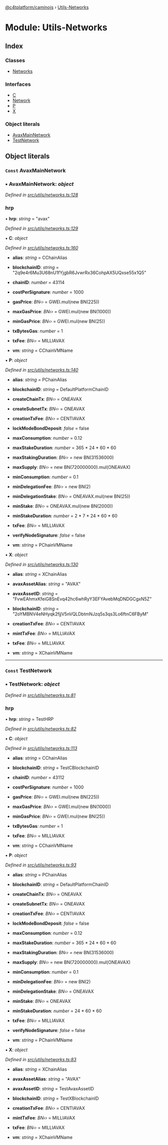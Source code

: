 [@c4tplatform/caminojs](../README.md) › [Utils-Networks](utils_networks.md)

# Module: Utils-Networks

## Index

### Classes

* [Networks](../classes/utils_networks.networks.md)

### Interfaces

* [C](../interfaces/utils_networks.c.md)
* [Network](../interfaces/utils_networks.network.md)
* [P](../interfaces/utils_networks.p.md)
* [X](../interfaces/utils_networks.x.md)

### Object literals

* [AvaxMainNetwork](utils_networks.md#const-avaxmainnetwork)
* [TestNetwork](utils_networks.md#const-testnetwork)

## Object literals

### `Const` AvaxMainNetwork

### ▪ **AvaxMainNetwork**: *object*

*Defined in [src/utils/networks.ts:128](https://github.com/chain4travel/caminojs/blob/8077d740/src/utils/networks.ts#L128)*

###  hrp

• **hrp**: *string* = "avax"

*Defined in [src/utils/networks.ts:129](https://github.com/chain4travel/caminojs/blob/8077d740/src/utils/networks.ts#L129)*

▪ **C**: *object*

*Defined in [src/utils/networks.ts:160](https://github.com/chain4travel/caminojs/blob/8077d740/src/utils/networks.ts#L160)*

* **alias**: *string* = CChainAlias

* **blockchainID**: *string* = "2q9e4r6Mu3U68nU1fYjgbR6JvwrRx36CohpAX5UQxse55x1Q5"

* **chainID**: *number* = 43114

* **costPerSignature**: *number* = 1000

* **gasPrice**: *BN‹›* = GWEI.mul(new BN(225))

* **maxGasPrice**: *BN‹›* = GWEI.mul(new BN(1000))

* **minGasPrice**: *BN‹›* = GWEI.mul(new BN(25))

* **txBytesGas**: *number* = 1

* **txFee**: *BN‹›* = MILLIAVAX

* **vm**: *string* = CChainVMName

▪ **P**: *object*

*Defined in [src/utils/networks.ts:140](https://github.com/chain4travel/caminojs/blob/8077d740/src/utils/networks.ts#L140)*

* **alias**: *string* = PChainAlias

* **blockchainID**: *string* = DefaultPlatformChainID

* **createChainTx**: *BN‹›* = ONEAVAX

* **createSubnetTx**: *BN‹›* = ONEAVAX

* **creationTxFee**: *BN‹›* = CENTIAVAX

* **lockModeBondDeposit**: *false* = false

* **maxConsumption**: *number* = 0.12

* **maxStakeDuration**: *number* = 365 * 24 * 60 * 60

* **maxStakingDuration**: *BN‹›* = new BN(31536000)

* **maxSupply**: *BN‹›* = new BN(720000000).mul(ONEAVAX)

* **minConsumption**: *number* = 0.1

* **minDelegationFee**: *BN‹›* = new BN(2)

* **minDelegationStake**: *BN‹›* = ONEAVAX.mul(new BN(25))

* **minStake**: *BN‹›* = ONEAVAX.mul(new BN(2000))

* **minStakeDuration**: *number* = 2 * 7 * 24 * 60 * 60

* **txFee**: *BN‹›* = MILLIAVAX

* **verifyNodeSignature**: *false* = false

* **vm**: *string* = PChainVMName

▪ **X**: *object*

*Defined in [src/utils/networks.ts:130](https://github.com/chain4travel/caminojs/blob/8077d740/src/utils/networks.ts#L130)*

* **alias**: *string* = XChainAlias

* **avaxAssetAlias**: *string* = "AVAX"

* **avaxAssetID**: *string* = "FvwEAhmxKfeiG8SnEvq42hc6whRyY3EFYAvebMqDNDGCgxN5Z"

* **blockchainID**: *string* = "2oYMBNV4eNHyqk2fjjV5nVQLDbtmNJzq5s3qs3Lo6ftnC6FByM"

* **creationTxFee**: *BN‹›* = CENTIAVAX

* **mintTxFee**: *BN‹›* = MILLIAVAX

* **txFee**: *BN‹›* = MILLIAVAX

* **vm**: *string* = XChainVMName

___

### `Const` TestNetwork

### ▪ **TestNetwork**: *object*

*Defined in [src/utils/networks.ts:81](https://github.com/chain4travel/caminojs/blob/8077d740/src/utils/networks.ts#L81)*

###  hrp

• **hrp**: *string* = TestHRP

*Defined in [src/utils/networks.ts:82](https://github.com/chain4travel/caminojs/blob/8077d740/src/utils/networks.ts#L82)*

▪ **C**: *object*

*Defined in [src/utils/networks.ts:113](https://github.com/chain4travel/caminojs/blob/8077d740/src/utils/networks.ts#L113)*

* **alias**: *string* = CChainAlias

* **blockchainID**: *string* = TestCBlockchainID

* **chainID**: *number* = 43112

* **costPerSignature**: *number* = 1000

* **gasPrice**: *BN‹›* = GWEI.mul(new BN(225))

* **maxGasPrice**: *BN‹›* = GWEI.mul(new BN(1000))

* **minGasPrice**: *BN‹›* = GWEI.mul(new BN(25))

* **txBytesGas**: *number* = 1

* **txFee**: *BN‹›* = MILLIAVAX

* **vm**: *string* = CChainVMName

▪ **P**: *object*

*Defined in [src/utils/networks.ts:93](https://github.com/chain4travel/caminojs/blob/8077d740/src/utils/networks.ts#L93)*

* **alias**: *string* = PChainAlias

* **blockchainID**: *string* = DefaultPlatformChainID

* **createChainTx**: *BN‹›* = ONEAVAX

* **createSubnetTx**: *BN‹›* = ONEAVAX

* **creationTxFee**: *BN‹›* = CENTIAVAX

* **lockModeBondDeposit**: *false* = false

* **maxConsumption**: *number* = 0.12

* **maxStakeDuration**: *number* = 365 * 24 * 60 * 60

* **maxStakingDuration**: *BN‹›* = new BN(31536000)

* **maxSupply**: *BN‹›* = new BN(720000000).mul(ONEAVAX)

* **minConsumption**: *number* = 0.1

* **minDelegationFee**: *BN‹›* = new BN(2)

* **minDelegationStake**: *BN‹›* = ONEAVAX

* **minStake**: *BN‹›* = ONEAVAX

* **minStakeDuration**: *number* = 24 * 60 * 60

* **txFee**: *BN‹›* = MILLIAVAX

* **verifyNodeSignature**: *false* = false

* **vm**: *string* = PChainVMName

▪ **X**: *object*

*Defined in [src/utils/networks.ts:83](https://github.com/chain4travel/caminojs/blob/8077d740/src/utils/networks.ts#L83)*

* **alias**: *string* = XChainAlias

* **avaxAssetAlias**: *string* = "AVAX"

* **avaxAssetID**: *string* = TestAvaxAssetID

* **blockchainID**: *string* = TestXBlockchainID

* **creationTxFee**: *BN‹›* = CENTIAVAX

* **mintTxFee**: *BN‹›* = MILLIAVAX

* **txFee**: *BN‹›* = MILLIAVAX

* **vm**: *string* = XChainVMName
